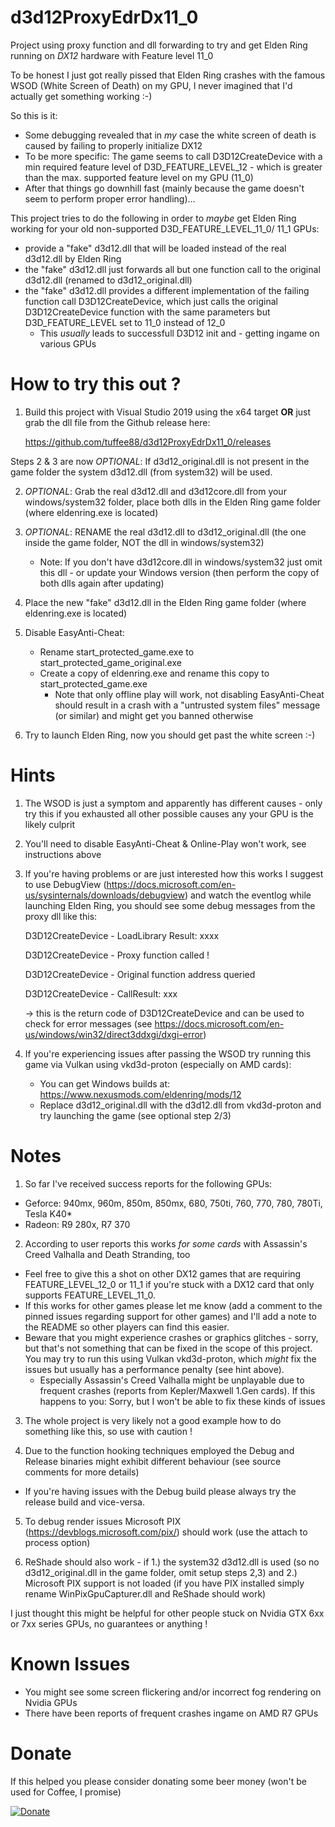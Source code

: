 # d3d12ProxyEdrDx11_0
Project using proxy function and dll forwarding to try and get Elden Ring running on *DX12* hardware with Feature level 11_0  

To be honest I just got really pissed that Elden Ring crashes with the famous WSOD (White Screen of Death) on my GPU,
I never imagined that I'd actually get something working :-)

So this is it:

- Some debugging revealed that in *my* case the white screen of death is caused by failing to properly initialize DX12 
- To be more specific: The game seems to call D3D12CreateDevice with a min required feature level of D3D_FEATURE_LEVEL_12 - which is greater than the max. supported feature level on my GPU (11_0)
- After that things go downhill fast (mainly because the game doesn't seem to perform proper error handling)...

This project tries to do the following in order to *maybe* get Elden Ring working for your old non-supported D3D_FEATURE_LEVEL_11_0/ 11_1 GPUs:
- provide a "fake" d3d12.dll that will be loaded instead of the real d3d12.dll by Elden Ring 
- the "fake" d3d12.dll just forwards all but one function call to the original d3d12.dll (renamed to d3d12_original.dll)
- the "fake" d3d12.dll provides a different implementation of the failing function call D3D12CreateDevice, which just calls the original D3D12CreateDevice function with the same parameters but D3D_FEATURE_LEVEL set to 11_0 instead of 12_0
  - This *usually* leads to successfull D3D12 init and - getting ingame on various GPUs


# How to try this out ?

1. Build this project with Visual Studio 2019 using the x64 target **OR** just grab the dll file from the Github release here:

   https://github.com/tuffee88/d3d12ProxyEdrDx11_0/releases

Steps 2 & 3 are now *OPTIONAL*: 
If d3d12_original.dll is not present in the game folder the system d3d12.dll (from system32) will be used.

2. *OPTIONAL*: Grab the real d3d12.dll and d3d12core.dll from your windows/system32 folder, place both dlls in the Elden Ring game folder (where eldenring.exe is located) 

3. *OPTIONAL*: RENAME the real d3d12.dll to d3d12_original.dll (the one inside the game folder, NOT the dll in windows/system32)
   - Note: If you don't have d3d12core.dll in windows/system32 just omit this dll - or update your Windows version (then perform the copy of both dlls again after updating)

4. Place the new "fake" d3d12.dll in the Elden Ring game folder (where eldenring.exe is located)

5. Disable EasyAnti-Cheat: 
   - Rename start_protected_game.exe to start_protected_game_original.exe 
   - Create a copy of eldenring.exe and rename this copy to start_protected_game.exe
     - Note that only offline play will work, not disabling EasyAnti-Cheat should result in a crash with a "untrusted system files" message (or similar) and might get you banned otherwise

6. Try to launch Elden Ring, now you should get past the white screen :-) 

# Hints
1. The WSOD is just a symptom and apparently has different causes - only try this if you exhausted all other possible causes any your GPU is the likely culprit
2. You'll need to disable EasyAnti-Cheat & Online-Play won't work, see instructions above
3. If you're having problems or are just interested how this works I suggest to use DebugView (https://docs.microsoft.com/en-us/sysinternals/downloads/debugview) and watch the eventlog while launching Elden Ring, you should see some debug messages from the proxy dll like this:

   D3D12CreateDevice - LoadLibrary Result: xxxx
   
   D3D12CreateDevice - Proxy function called !
   
   D3D12CreateDevice - Original function address queried
   
   D3D12CreateDevice - CallResult: xxx

   -> this is the return code of D3D12CreateDevice and can be used to check for error messages 
(see https://docs.microsoft.com/en-us/windows/win32/direct3ddxgi/dxgi-error)

4. If you're experiencing issues after passing the WSOD try running this game via Vulkan using vkd3d-proton (especially on AMD cards):
   - You can get Windows builds at: https://www.nexusmods.com/eldenring/mods/12
   - Replace d3d12_original.dll with the d3d12.dll from vkd3d-proton and try launching the game (see optional step 2/3)

# Notes
1. So far I've received success reports for the following GPUs: 
- Geforce: 940mx, 960m, 850m, 850mx, 680, 750ti, 760, 770, 780, 780Ti, Tesla K40*
- Radeon: R9 280x, R7 370

2. According to user reports this works *for some cards* with Assassin's Creed Valhalla and Death Stranding, too
  - Feel free to give this a shot on other DX12 games that are requiring FEATURE_LEVEL_12_0 or 11_1 if you're stuck with a DX12 card that only supports FEATURE_LEVEL_11_0.
  - If this works for other games please let me know (add a comment to the pinned issues regarding support for other games) and I'll add a note to the README so other players can find this easier.
  - Beware that you might experience crashes or graphics glitches - sorry, but that's not something that can be fixed in the scope of this project. You may try to run this using Vulkan vkd3d-proton, which *might* fix the issues but usually has a performance penalty (see hint above).
     - Especially Assassin's Creed Valhalla might be unplayable due to frequent crashes (reports from Kepler/Maxwell 1.Gen cards). If this happens to you: Sorry, but I won't be able to fix these kinds of issues    

3. The whole project is very likely not a good example how to do something like this, so use with caution ! 

4. Due to the function hooking techniques employed the Debug and Release binaries might exhibit different behaviour (see source comments for more details)
  - If you're having issues with the Debug build please always try the release build and vice-versa.

5. To debug render issues Microsoft PIX (https://devblogs.microsoft.com/pix/) should work (use the attach to process option)

6. ReShade should also work - if 1.) the system32 d3d12.dll is used (so no d3d12_original.dll in the game folder, omit setup steps 2,3) and 2.) Microsoft PIX support is not loaded (if you have PIX installed simply rename WinPixGpuCapturer.dll and ReShade should work)    

I just thought this might be helpful for other people stuck on Nvidia GTX 6xx or 7xx series GPUs, no guarantees or anything !

# Known Issues
- You might see some screen flickering and/or incorrect fog rendering on Nvidia GPUs 
- There have been reports of frequent crashes ingame on AMD R7 GPUs

# Donate
If this helped you please consider donating some beer money (won't be used for Coffee, I promise)

[![Donate](https://img.shields.io/badge/Donate-PayPal-green.svg)](https://www.paypal.com/cgi-bin/webscr?cmd=_s-xclick&hosted_button_id=F2DK2UNHLCFHL)
